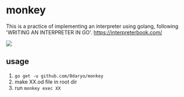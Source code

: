 # monkey

This is a practice of implementing an interpreter using golang,
following 'WRITING AN INTERPRETER IN GO'.
https://interpreterbook.com/

![](https://github.com/0daryo/monkey/workflows/ci/badge.svg)

## usage

1. `go get -u github.com/0daryo/monkey`
2. make XX.od file in root dir
3. run `monkey exec XX`
